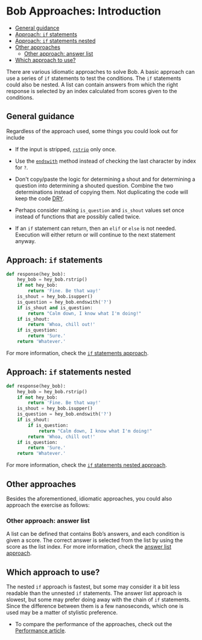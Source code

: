 # Bob Approaches: Introduction

- [General guidance](#general-guidance)
- [Approach: `if` statements](#approach-if-statements)
- [Approach: `if` statements nested](#approach-if-statements-nested)
- [Other approaches](#other-approaches)
  - [Other approach: answer list](#other-approach-answer-list)
- [Which approach to use?](#which-approach-to-use)

There are various idiomatic approaches to solve Bob. A basic approach can use a
series of `if` statements to test the conditions. The `if` statements could also
be nested. A list can contain answers from which the right response is selected
by an index calculated from scores given to the conditions.

## General guidance

Regardless of the approach used, some things you could look out for include

- If the input is stripped, [`rstrip`][rstrip] only once.

- Use the [`endswith`][endswith] method instead of checking the last character
  by index for `?`.

- Don't copy/paste the logic for determining a shout and for determining a
  question into determining a shouted question. Combine the two determinations
  instead of copying them. Not duplicating the code will keep the code
  [DRY][dry].

- Perhaps consider making `is_question` and `is_shout` values set once instead
  of functions that are possibly called twice.

- If an `if` statement can return, then an `elif` or `else` is not needed.
  Execution will either return or will continue to the next statement anyway.

## Approach: `if` statements

```python
def response(hey_bob):
    hey_bob = hey_bob.rstrip()
    if not hey_bob:
        return 'Fine. Be that way!'
    is_shout = hey_bob.isupper()
    is_question = hey_bob.endswith('?')
    if is_shout and is_question:
        return "Calm down, I know what I'm doing!"
    if is_shout:
        return 'Whoa, chill out!'
    if is_question:
        return 'Sure.'
    return 'Whatever.'

```

For more information, check the [`if` statements approach][approach-if].

## Approach: `if` statements nested

```python
def response(hey_bob):
    hey_bob = hey_bob.rstrip()
    if not hey_bob:
        return 'Fine. Be that way!'
    is_shout = hey_bob.isupper()
    is_question = hey_bob.endswith('?')
    if is_shout:
        if is_question:
            return "Calm down, I know what I'm doing!"
        return 'Whoa, chill out!'
    if is_question:
        return 'Sure.'
    return 'Whatever.'

```

For more information, check the [`if` statements nested
approach][approach-if-nested].

## Other approaches

Besides the aforementioned, idiomatic approaches, you could also approach the
exercise as follows:

### Other approach: answer list

A list can be defined that contains Bob’s answers, and each condition is given a
score. The correct answer is selected from the list by using the score as the
list index. For more information, check the [answer list
approach][approach-answer-list].

## Which approach to use?

The nested `if` approach is fastest, but some may consider it a bit less
readable than the unnested `if` statements. The answer list approach is slowest,
but some may prefer doing away with the chain of `if` statements. Since the
difference between them is a few nanoseconds, which one is used may be a matter
of stylistic preference.

- To compare the performance of the approaches, check out the [Performance
  article][article-performance].

[rstrip]:
  https://docs.python.org/3/library/stdtypes.html?highlight=rstrip#str.rstrip
[endswith]:
  https://docs.python.org/3/library/stdtypes.html?highlight=strip#str.endswith
[dry]: https://en.wikipedia.org/wiki/Don%27t_repeat_yourself
[approach-if]:
  https://exercism.org/tracks/python/exercises/bob/approaches/if-statements
[approach-if-nested]:
  https://exercism.org/tracks/python/exercises/bob/approaches/if-statements-nested
[approach-answer-list]:
  https://exercism.org/tracks/python/exercises/bob/approaches/answer-list
[article-performance]:
  https://exercism.org/tracks/python/exercises/bob/articles/performance
